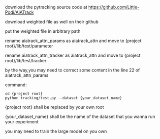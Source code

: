 download the pytracking source code at https://github.com/Little-Podi/AiATrack

download weighted file as well on their github

put the weighted file in arbitrary path 

rename aiatrack_attn_params as aiatrack_attn and move to {project root}/lib/test/parameter

rename aiatrack_attn_tracker as aiatrack_attn and move to {project root}/lib/test/tracker

by the way,you may need to correct some content in the line 22 of aiatrack_attn_params

command:
```
cd {project root}
python tracking/test.py --dataset {your_dataset_name}
```

{project root} shall be replaced by your own root

{your_dataset_name} shall be the name of the dataset that you wanna run your experiment

you may need to train the large model on you own
